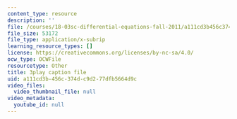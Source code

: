 ```yaml
---
content_type: resource
description: ''
file: /courses/18-03sc-differential-equations-fall-2011/a111cd3b456c374dc9d277dfb5664d9c_uNOyxQwIV8o.srt
file_size: 53172
file_type: application/x-subrip
learning_resource_types: []
license: https://creativecommons.org/licenses/by-nc-sa/4.0/
ocw_type: OCWFile
resourcetype: Other
title: 3play caption file
uid: a111cd3b-456c-374d-c9d2-77dfb5664d9c
video_files:
  video_thumbnail_file: null
video_metadata:
  youtube_id: null
---
```

